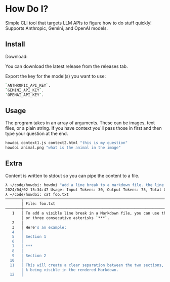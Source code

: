 # How Do I?

Simple CLI tool that targets LLM APIs to figure how to do stuff quickly! Supports Anthropic, Gemini, and OpenAI models.

## Install

Download:

You can download the latest release from the releases tab.

Export the key for the model(s) you want to use:

```sh
`ANTHROPIC_API_KEY`.
`GEMINI_API_KEY`.
`OPENAI_API_KEY`.
```

## Usage

The program takes in an array of arguments. These can be images, text files, or a plain string. If you have context you'll pass those in first and then type your question at the end.

```sh
howdoi context1.js context2.html "this is my question"
howdoi animal.png "what is the animal in the image"
```
## Extra

Content is written to stdout so you can pipe the content to a file.

```sh
λ ~/code/howdoi: howdoi "add a line break to a markdown file. the line break should be visible, like a clear separation of two sections" > foo.txt
2024/04/02 15:34:47 Usage: Input Tokens: 30, Output Tokens: 75, Total Cost: $0.000101
λ ~/code/howdoi: cat foo.txt
───────┬─────────────────────────────────────────────────────────────────────────────────
       │ File: foo.txt
───────┼─────────────────────────────────────────────────────────────────────────────────
   1   │ To add a visible line break in a Markdown file, you can use the HTML `<br>` tag
       │ or three consecutive asterisks `***`.
   2   │
   3   │ Here's an example:
   4   │
   5   │ Section 1
   6   │
   7   │ ***
   8   │
   9   │ Section 2
  10   │
  11   │ This will create a clear separation between the two sections, with the line brea
       │ k being visible in the rendered Markdown.
  12   │
```
